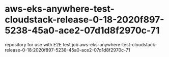 # aws-eks-anywhere-test-cloudstack-release-0-18-2020f897-5238-45a0-ace2-07d1d8f2970c-71
repository for use with E2E test job aws-eks-anywhere-test-cloudstack-release-0-18:2020f897-5238-45a0-ace2-07d1d8f2970c-71
